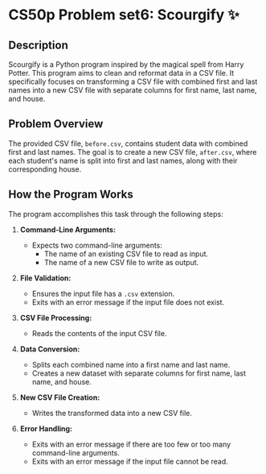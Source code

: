 CS50p Problem set6: Scourgify ✨
===========

Description
-----------

Scourgify is a Python program inspired by the magical spell from Harry Potter. This program aims to clean and reformat data in a CSV file. It specifically focuses on transforming a CSV file with combined first and last names into a new CSV file with separate columns for first name, last name, and house.

Problem Overview
----------------

The provided CSV file, `before.csv`, contains student data with combined first and last names. The goal is to create a new CSV file, `after.csv`, where each student's name is split into first and last names, along with their corresponding house.

How the Program Works
---------------------

The program accomplishes this task through the following steps:

1.  **Command-Line Arguments:**

    -   Expects two command-line arguments:
        -   The name of an existing CSV file to read as input.
        -   The name of a new CSV file to write as output.
2.  **File Validation:**

    -   Ensures the input file has a `.csv` extension.
    -   Exits with an error message if the input file does not exist.
3.  **CSV File Processing:**

    -   Reads the contents of the input CSV file.
4.  **Data Conversion:**

    -   Splits each combined name into a first name and last name.
    -   Creates a new dataset with separate columns for first name, last name, and house.
5.  **New CSV File Creation:**

    -   Writes the transformed data into a new CSV file.
6.  **Error Handling:**

    -   Exits with an error message if there are too few or too many command-line arguments.
    -   Exits with an error message if the input file cannot be read.
